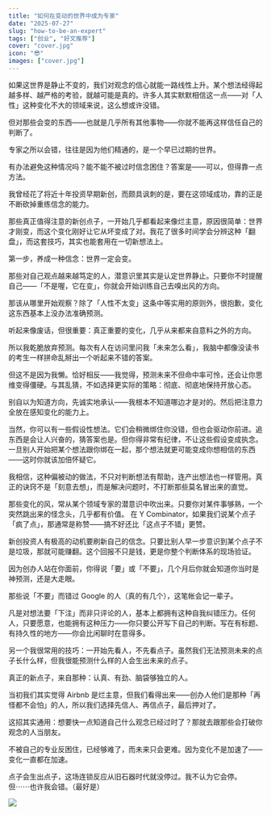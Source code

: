 ```yaml
---
title: "如何在变动的世界中成为专家"
date: "2025-07-27"
slug: "how-to-be-an-expert"
tags: ["创业", "好文推荐"]
cover: "cover.jpg"
icon: "😎"
images: ["cover.jpg"]
---
```

如果这世界是静止不变的，我们对观念的信心就能一路线性上升。某个想法经得起越多样、越严格的考验，就越可能是真的。许多人其实默默相信这一点——对「人性」这种变化不大的领域来说，这么想或许没错。



但对那些会变的东西——也就是几乎所有其他事物——你就不能再这样信任自己的判断了。



专家之所以会错，往往是因为他们精通的，是一个早已过期的世界。



有办法避免这种情况吗？能不能不被过时信念困住？答案是——可以，但得靠一点方法。



我曾经花了将近十年投资早期新创，而颇具讽刺的是，要在这领域成功，靠的正是不断砍掉重练信念的能力。



那些真正值得注意的新创点子，一开始几乎都看起来像烂主意，原因很简单：世界才刚变，而这个变化刚好让它从坏变成了对。我花了很多时间学会分辨这种「翻盘」，而这套技巧，其实也能套用在一切新想法上。



第一步，养成一种信念：世界一定会变。



那些对自己观点越来越笃定的人，潜意识里其实是认定世界静止。只要你不时提醒自己——「不是喔，它在变」，你就会开始训练自己去嗅出风的方向。



那该从哪里开始观察？除了「人性不太变」这条中等实用的原则外，很抱歉，变化这东西基本上没办法准确预测。



听起来像废话，但很重要：真正重要的变化，几乎从来都来自意料之外的方向。



所以我乾脆放弃预测。每次有人在访问里问我「未来怎么看」，我脑中都像没读书的考生一样拼命乱掰出一个听起来不错的答案。



但这不是因为我懒。恰好相反——我觉得，预测未来不但命中率可怜，还会让你思维变得僵硬。与其乱猜，不如选择更实际的策略：彻底、彻底地保持开放心态。



别自以为知道方向，先诚实地承认——我根本不知道哪边才是对的。然后把注意力全放在感知变化的能力上。



当然，你可以有一些假设性想法。它们会稍微绑住你没错，但也会驱动你前进。追东西是会让人兴奋的，猜答案也是。但你得非常有纪律，不让这些假设变成执念。
一旦别人开始把某个想法跟你绑在一起，那个想法就更可能变成你想相信的东西——这时你就该加倍怀疑它。



我相信，这种偏被动的做法，不只对判断想法有帮助，连产出想法也一样管用。真正的诀窍不是「刻意去想」，而是解决问题时，不打断那些莫名冒出来的直觉。



那些变化的风，常从某个领域专家的潜意识中吹出来。只要你对某件事够熟，一个突然跳出来的怪念头，几乎都有价值。
在 Y Combinator，如果我们说某个点子「疯了点」，那通常是称赞——搞不好还比「这点子不错」更赞。



新创投资人有极高的动机要刷新自己的信念。只要比别人早一步意识到某个点子不是垃圾，那就可能赚翻。这个回报不只是钱，更是你整个判断体系的现场验证。



因为创办人站在你面前，你得说「要」或「不要」，几个月后你就会知道你当时是神预测，还是大走眼。



那些说「不要」而错过 Google 的人（真的有几个），这笔帐会记一辈子。



凡是对想法要「下注」而非只评论的人，基本上都拥有这种自我纠错压力。任何人，只要愿意，也能拥有这种压力——你只要公开写下自己的判断。写在有标题、有持久性的地方——你会比闲聊时在意得多。



另一个我很常用的技巧：一开始先看人，不先看点子。虽然我们无法预测未来的点子长什么样，但我很能预测什么样的人会生出未来的点子。



真正的新点子，来自那种：认真、有劲、脑袋够独立的人。



当初我们其实觉得 Airbnb 是烂主意，但我们看得出来——创办人他们是那种「再怪都不会怕」的人，所以我们选择先信人、再信点子，最后押对了。



这招其实通用：想要快一点知道自己什么观念已经过时了？那就去跟那些会打破你观念的人当朋友。



不被自己的专业反困住，已经够难了，而未来只会更难。因为变化不是加速了——变化一直都在加速。



点子会生出点子，这场连锁反应从旧石器时代就没停过。我不认为它会停。
但⋯⋯也许我会错。（最好是）




![](https://prod-files-secure.s3.us-west-2.amazonaws.com/112d0858-5090-4d34-a606-b75eb8d65fd2/46476355-9cf3-4e99-9b7a-3531bc426380/1000202064.png?X-Amz-Algorithm=AWS4-HMAC-SHA256&X-Amz-Content-Sha256=UNSIGNED-PAYLOAD&X-Amz-Credential=ASIAZI2LB46673CZVMBL%2F20250923%2Fus-west-2%2Fs3%2Faws4_request&X-Amz-Date=20250923T223158Z&X-Amz-Expires=3600&X-Amz-Security-Token=IQoJb3JpZ2luX2VjEMf%2F%2F%2F%2F%2F%2F%2F%2F%2F%2FwEaCXVzLXdlc3QtMiJHMEUCIQDWvSZkq3yQb%2Fbf2U6PVpG7F6bUj4d%2FrfTpx8kHJsqMhQIgBb2YqCu%2Fg2oli3siVuvatYBcZZ7p2DX6yaC2GbYiKC4q%2FwMITxAAGgw2Mzc0MjMxODM4MDUiDAL6A%2F70%2Fs8LvCX%2BjircA5cIXZiBUgBHs7BeLXdm8WBQgmFaRCkcRk%2BIZnRVqhqled8AdgSv%2Fy2iDEudFzs2dVtOrgg6vdnoUbCZqt%2B67kxu3ffdAGA6J%2FuUKFZo8SPjDsE%2FoZR7VCbLDp57%2BQKgE7dvGDvSPLdppaSHpi3LiN%2BBK5wNlgMEbr9Ev1XOHJ9Ojf4Au83jCOMrbR85vQ1CeMrhP0h9tZhWTsbd3TdUhHD2q3VGYm3piRpDGFD1Qkei5AERTYX1qKQNny7SGwMSxxCm%2FipiLT1iiKoLrfhZQp3OOR%2FVbQrWauyj8fNFzqxrbxHR%2FnSOl69a4Fpa3Z6AydQNcPvFTIloS%2FvoSb0%2FFNFEKQmAjLfVROEyDXci6nQPT%2FiPnTSyqZIB2RsC6Q6cdL1PuiLwnCNM2sm4dix5cVMcCClkbz0sMshbkpZ4C%2BYvXx2ifzTyDkqBoKTYJr8%2BtluD1%2BIOf03uCrqtgEtS8o%2BNd5jC%2BpiirMwKPInYkgtsBEW%2Bb9yYps0Yf5n0w74i8LyiZTRONKphoLtIcDgRcSGABXNm4%2B8LRddztaFBJyj46P%2BCovJ%2F2K7FmT3yALLRPjMKGaY50o1WzA%2BfDy9o2R1rWJVugo3urrRSKKzn6sNbRbVTYX3HkVAjK%2FwSMMC5zMYGOqUBy09wToxeWQKG111xuPCnOB6mX1UiX2reGKBBrIRgwRtNshFGEloLgyX4zVeKthN5ujRUHK9crDb%2Fxw9Nb8qJB%2BOxeg0nEECFD7aFnDwEkfXrmBC%2FLTfl0RzLmbC%2B9Gx6dzyO3idY%2BVwIIIX6VsTQftPFzXYa%2FLNxqC8FNcXVWwXiV4TPu1TirSBXEnYPKUgpzotOqVUu9lChi73EelL94P8stNwm&X-Amz-Signature=dc247942354cbc4e8f99fc3b9c37dc167ba3ec60436197b21f58311ed96fc477&X-Amz-SignedHeaders=host&x-amz-checksum-mode=ENABLED&x-id=GetObject)

